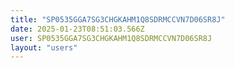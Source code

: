 ```yaml
---
title: "SP0535GGA7SG3CHGKAHM1Q8SDRMCCVN7D06SR8J"
date: 2025-01-23T08:51:03.566Z
user: SP0535GGA7SG3CHGKAHM1Q8SDRMCCVN7D06SR8J
layout: "users"
---
```

    
